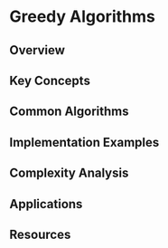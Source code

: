 # Greedy Algorithms

## Overview

## Key Concepts

## Common Algorithms

## Implementation Examples

## Complexity Analysis

## Applications

## Resources
